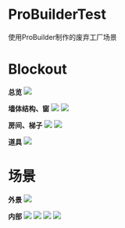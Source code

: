 # ProBuilderTest
使用ProBuilder制作的废弃工厂场景

Blockout
===
**总览**
![](./screenshot/01.png)

**墙体结构、窗**
![](./screenshot/06.png)
![](./screenshot/05.png)

**房间、梯子**
![](./screenshot/04.png)
![](./screenshot/03.png)

**道具**
![](./screenshot/02.png)

场景
===
**外景**
![](./screenshot/07.png)

**内部**
![](./screenshot/08.png)
![](./screenshot/09.png)
![](./screenshot/10.png)
![](./screenshot/11.png)
